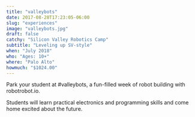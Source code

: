 ```yaml
---
title: "valleybots"
date: 2017-08-28T17:23:05-06:00
slug: "experiences"
image: "valleybots.jpg"
draft: false
catchy: "Silicon Valley Robotics Camp"
subtitle: "Leveling up SV-style"
when: "July 2018"
who: "Ages: 10+"
where: "Palo Alto"
howmuch: "$1024.00"
---
```

Park your student at #valleybots, a fun-filled week of robot building with robotrobot.io.

Students will learn practical electronics and programming skills and come home excited about the future.
